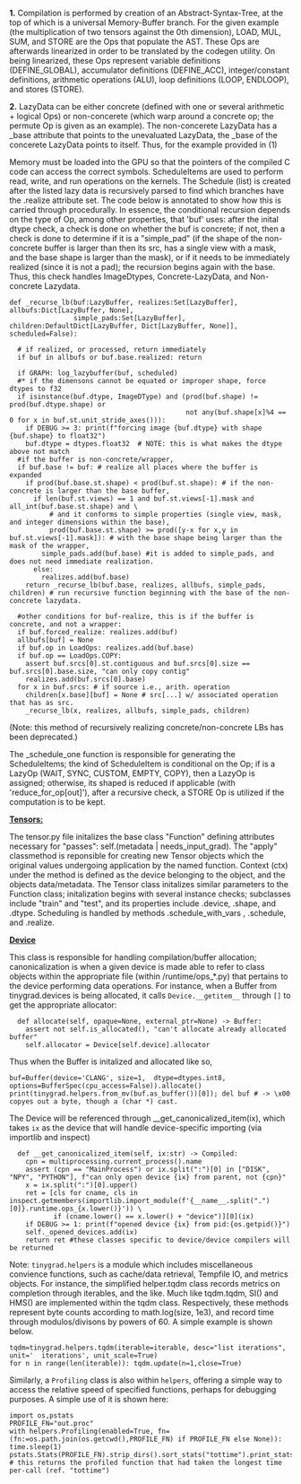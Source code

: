 **1.**
Compilation is performed by creation of an Abstract-Syntax-Tree, at the top of which is a universal Memory-Buffer branch. For the given example (the multiplication of two tensors against the 0th dimension), LOAD, MUL, SUM, and STORE are the Ops that populate the AST. These Ops are afterwards linearized in order to be translated by the codegen utility. On being linearized, these Ops represent variable definitions (DEFINE\_GLOBAL), accumulator definitions (DEFINE\_ACC), integer/constant definitions, arithmetic operations (ALU), loop definitions (LOOP, ENDLOOP), and stores (STORE).  

**2.**
LazyData can be either concrete (defined with one or several arithmetic + logical Ops) or non-concerete (which warp around a concrete op; the permute Op is given as an example). The non-concerete LazyData has a \_base attribute that points to the unevaluated LazyData, the \_base of the concerete LazyData points to itself. Thus, for the example provided in (1)
	
Memory must be loaded into the GPU so that the pointers of the compiled C code can access the correct symbols. ScheduleItems are used to perform read, write, and run operations on the 
kernels. The Schedule (list) is created after the listed lazy data is recursively parsed to find which branches have the .realize attribute set. The code below is annotated to show how 
this is carried through procedurally. In essence, the conditional recursion depends on the type of Op, among other properties, that 'buf' uses: after the inital dtype check, a check
is done on whether the buf is concrete; if not, then a check is done to determine if it is a "simple\_pad" (if the shape of the non-concrete buffer is larger than then its src, has a single
view with a mask, and the base shape is larger than the mask), or if it needs to be immediately realized (since it is not a pad); the recursion begins again with the base. Thus, this check handles ImageDtypes, Concrete-LazyData, and Non-concrete Lazydata.


```
def _recurse_lb(buf:LazyBuffer, realizes:Set[LazyBuffer], allbufs:Dict[LazyBuffer, None],
                simple_pads:Set[LazyBuffer], children:DefaultDict[LazyBuffer, Dict[LazyBuffer, None]], scheduled=False):

  # if realized, or processed, return immediately
  if buf in allbufs or buf.base.realized: return

  if GRAPH: log_lazybuffer(buf, scheduled)
  #* if the dimensons cannot be equated or improper shape, force dtypes to f32
  if isinstance(buf.dtype, ImageDType) and (prod(buf.shape) != prod(buf.dtype.shape) or
                                            not any(buf.shape[x]%4 == 0 for x in buf.st.unit_stride_axes())):
    if DEBUG >= 3: print(f"forcing image {buf.dtype} with shape {buf.shape} to float32")
    buf.dtype = dtypes.float32  # NOTE: this is what makes the dtype above not match
  #if the buffer is non-concrete/wrapper,
  if buf.base != buf: # realize all places where the buffer is expanded
    if prod(buf.base.st.shape) < prod(buf.st.shape): # if the non-concrete is larger than the base buffer,
      if len(buf.st.views) == 1 and buf.st.views[-1].mask and all_int(buf.base.st.shape) and \ 
		  # and it conforms to simple properties (single view, mask, and integer dimensions within the base),
          prod(buf.base.st.shape) >= prod([y-x for x,y in buf.st.views[-1].mask]): # with the base shape being larger than the mask of the wrapper,
        simple_pads.add(buf.base) #it is added to simple_pads, and does not need immediate realization.
      else:
        realizes.add(buf.base)
    return _recurse_lb(buf.base, realizes, allbufs, simple_pads, children) # run recursive function beginning with the base of the non-concrete lazydata.

  #other conditions for buf-realize, this is if the buffer is concrete, and not a wrapper:
  if buf.forced_realize: realizes.add(buf)
  allbufs[buf] = None
  if buf.op in LoadOps: realizes.add(buf.base)
  if buf.op == LoadOps.COPY:
    assert buf.srcs[0].st.contiguous and buf.srcs[0].size == buf.srcs[0].base.size, "can only copy contig"
    realizes.add(buf.srcs[0].base)
  for x in buf.srcs: # if source i.e., arith. operation
    children[x.base][buf] = None # src[...] w/ associated operation that has as src.
    _recurse_lb(x, realizes, allbufs, simple_pads, children) 
```

(Note: this method of recursively realizing concrete/non-concrete LBs has been deprecated.)  

The \_schedule\_one function is responsible for generating the ScheduleItems; the kind of ScheduleItem is conditional on the Op; if is a LazyOp (WAIT, SYNC, CUSTOM, EMPTY, COPY), then a LazyOp is assigned;
otherwise, its shaped is reduced if applicable (with 'reduce\_for\_op[out]'), after a recursive check, a STORE Op is utilized if the computation is to be kept.


**<ins>Tensors:</ins>**

The tensor.py file initalizes the base class "Function" defining attributes necessary for "passes": self.(metadata |  needs\_input\_grad).
	The "apply" classmethod is reponsible for creating new Tensor objects which the original values undergoing application by 
	the named function. Context (ctx) under the method is defined as the device belonging to the object, and the objects data/metadata.
The Tensor class initalizes similar parameters to the Function class; initalization begins with several instance checks; subclasses include "train" and "test", and
	its properties include .device, .shape, and .dtype. Scheduling is handled by methods .schedule\_with\_vars , .schedule, and .realize.

**<ins>Device</ins>**

This class is responsible for handling compilation/buffer allocation; canonicalization is when a given device is made able to refer to class objects within the appropriate file (within /runtime/ops_*.py) that pertains to the device performing data operations. For instance, when a Buffer from tinygrad.devices is being allocated, it calls `Device.__getitem__` through `[]` to get the appropriate allocator:  
```
  def allocate(self, opaque=None, external_ptr=None) -> Buffer:
    assert not self.is_allocated(), "can't allocate already allocated buffer"
    self.allocator = Device[self.device].allocator
```

Thus when the Buffer is initalized and allocated like so,   
```
buf=Buffer(device='CLANG', size=1,  dtype=dtypes.int8, options=BufferSpec(cpu_access=False)).allocate()
print(tinygrad.helpers.from_mv(buf.as_buffer())[0]); del buf # -> \x00 copyes out a byte, though a (char *) cast.
```

The Device will be referenced through __get_canonicalized_item(ix), which takes `ix` as the device that will handle device-specific importing (via importlib and inspect)
```
  def __get_canonicalized_item(self, ix:str) -> Compiled:
    cpn = multiprocessing.current_process().name
    assert (cpn == "MainProcess") or ix.split(":")[0] in ["DISK", "NPY", "PYTHON"], f"can only open device {ix} from parent, not {cpn}"
    x = ix.split(":")[0].upper()
    ret = [cls for cname, cls in inspect.getmembers(importlib.import_module(f'{__name__.split(".")[0]}.runtime.ops_{x.lower()}')) \
           if (cname.lower() == x.lower() + "device")][0](ix)
    if DEBUG >= 1: print(f"opened device {ix} from pid:{os.getpid()}")
    self._opened_devices.add(ix)
    return ret #these classes specific to device/device compilers will be returned
```

Note: `tinygrad.helpers` is a module which includes miscellaneous convience functions, such as cache/data retrieval, Tempfile IO, and metrics objects. For instance, the simplified 
helper.tqdm class records metrics on completion through iterables, and the like. Much like tqdm.tqdm, SI() and HMS() are implemented within the tqdm class. Respectively, these methods represent 
byte counts according to math.log(size, 1e3), and record time through modulos/divisons by powers of 60. A simple example is shown below.

```
tqdm=tinygrad.helpers.tqdm(iterable=iterable, desc="list iterations", unit='  iterations', unit_scale=True)
for n in range(len(iterable)): tqdm.update(n=1,close=True)
```
Similarly, a `Profiling` class is also within `helpers`, offering a simple way to access the relative speed of specified functions, perhaps for debugging purposes. A simple use of it is shown here:

```
import os,pstats
PROFILE_FN="out.proc"
with helpers.Profiling(enabled=True, fn=(fn:=os.path.join(os.getcwd(),PROFILE_FN) if PROFILE_FN else None)): time.sleep(1)
pstats.Stats(PROFILE_FN).strip_dirs().sort_stats("tottime").print_stats(1) # this returns the profiled function that had taken the longest time per-call (ref. "tottime")
```
